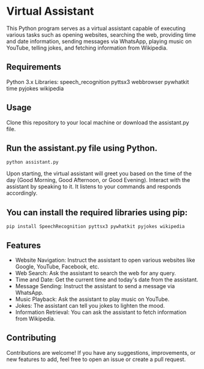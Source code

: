 # Virtual Assistant
This Python program serves as a virtual assistant capable of executing various tasks such as opening websites, searching the web, providing time and date information, sending messages via WhatsApp, playing music on YouTube, telling jokes, and fetching information from Wikipedia.

## Requirements
Python 3.x
Libraries:
speech_recognition
pyttsx3
webbrowser
pywhatkit
time
pyjokes
wikipedia
## Usage
Clone this repository to your local machine or download the assistant.py file.

## Run the assistant.py file using Python.
```python assistant.py```

Upon starting, the virtual assistant will greet you based on the time of the day (Good Morning, Good Afternoon, or Good Evening).
Interact with the assistant by speaking to it. It listens to your commands and responds accordingly.

## You can install the required libraries using pip:
 ```pip install SpeechRecognition pyttsx3 pywhatkit pyjokes wikipedia```

## Features
- Website Navigation: Instruct the assistant to open various websites like Google, YouTube, Facebook, etc.
- Web Search: Ask the assistant to search the web for any query.
- Time and Date: Get the current time and today's date from the assistant.
- Message Sending: Instruct the assistant to send a message via WhatsApp.
- Music Playback: Ask the assistant to play music on YouTube.
- Jokes: The assistant can tell you jokes to lighten the mood.
- Information Retrieval: You can ask the assistant to fetch information from Wikipedia.
## Contributing
Contributions are welcome! If you have any suggestions, improvements, or new features to add, feel free to open an issue or create a pull request.
